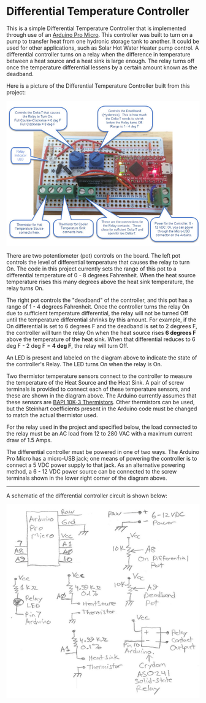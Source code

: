 # Differential Temperature Controller

This is a simple Differential Temperature Controller that is implemented through use of an [Arduino Pro Micro](https://www.sparkfun.com/products/12640).  This controller was built to turn on a pump to transfer heat from one hydronic storage tank to another.  It could be used for other applications, such as Solar Hot Water Heater pump control.  A differential controller turns on a relay when the difference in temperature between a heat source and a heat sink is large enough.  The relay turns off once the temperature differential lessens by a certain amount known as the deadband.

Here is a picture of the Differential Temperature Controller built from this project:

![Differential Temperature Controller](images/differential_controller_board.jpg)

There are two potentiometer (pot) controls on the board.  The left pot controls the level of differential temperature that causes the relay to turn On.  The code in this project currently sets the range of this pot to a differential temperature of 0 - 8 degrees Fahrenheit.  When the heat source temperature rises this many degrees above the heat sink temperature, the relay turns On.  

The right pot controls the "deadband" of the controller, and this pot has a range of 1 - 4 degrees Fahrenheit.  Once the controller turns the relay On due to sufficient temperature differential, the relay will not be turned Off until the temperature differential shrinks by this amount.  For example, if the On differential is set to 6 degrees F and the deadband is set to 2 degrees F, the controller will turn the relay On when the heat source rises **6 degrees F** above the temperature of the heat sink.  When that differential reduces to 6 deg F - 2 deg F = **4 deg F**, the relay will turn Off.

An LED is present and labeled on the diagram above to indicate the state of the controller's Relay.  The LED turns On when the relay is On.

Two thermistor temperature sensors connect to the controller to measure the temperature of the Heat Source and the Heat Sink.   A pair of screw terminals is provided to connect each of these temperature sensors, and these are shown in the diagram above.  The Arduino currently assumes that these sensors are [BAPI 10K-3 Thermistors](http://www.bapihvac.com/products/temperature-sensors/remote-probe-temperature-sensor/#configure).  Other thermistors can be used, but the Steinhart coefficients present in the Arduino code must be changed to match the actual thermistor used.

For the relay used in the project and specified below, the load connected to the relay must be an AC load from 12 to 280 VAC with a maximum current draw of 1.5 Amps.

The differential controller must be powered in one of two ways.  The Arduino Pro Micro has a micro-USB jack; one means of powering the controller is to connect a 5 VDC power supply to that jack.  As an alternative powering method, a 6 - 12 VDC power source can be connected to the screw terminals shown in the lower right corner of the diagram above.

---

A schematic of the differential controller circuit is shown below:

![Differential Controller Schematic](images/differential_controller_schematic.jpg)





